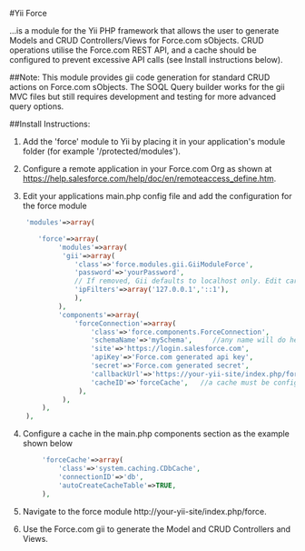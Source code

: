 #Yii Force

...is a module for the Yii PHP framework that allows the user to generate Models and CRUD Controllers/Views for Force.com sObjects. CRUD operations utilise the Force.com REST API, and a
cache should be configured to prevent excessive API calls (see Install instructions below).

##Note:
This module provides gii code generation for standard CRUD actions on Force.com sObjects. The SOQL Query builder works for the gii MVC files but still requires development and testing for more
advanced query options. 


##Install Instructions:
1. Add the 'force' module to Yii by placing it in your application's module folder (for example '/protected/modules').

2. Configure a remote application in your Force.com Org as shown at https://help.salesforce.com/help/doc/en/remoteaccess_define.htm.

3. Edit your applications main.php config file and add the configuration for the force module
~~~PHP
    'modules'=>array(

       'force'=>array(
            'modules'=>array(
             'gii'=>array(
			    'class'=>'force.modules.gii.GiiModuleForce',
			    'password'=>'yourPassword',
			    // If removed, Gii defaults to localhost only. Edit carefully to taste.
			    'ipFilters'=>array('127.0.0.1','::1'),
                ),
            ),           
            'components'=>array(
                'forceConnection'=>array(
                    'class'=>'force.components.ForceConnection',
                    'schemaName'=>'mySchema',     //any name will do here
                    'site'=>'https://login.salesforce.com',
                    'apiKey'=>'Force.com generated api key',
                    'secret'=>'Force.com generated secret',
                    'callbackUrl'=>'https://your-yii-site/index.php/force/default/oauthcallback',   //this must be a https url
                    'cacheID'=>'forceCache',   //a cache must be configured - see example below
                 ),
             ),
        ),
    ),
~~~    		

4. Configure a cache in the main.php components section as the example shown below
~~~PHP
        'forceCache'=>array(
            'class'=>'system.caching.CDbCache',
            'connectionID'=>'db',
            'autoCreateCacheTable'=>TRUE,
        ),
~~~

5. Navigate to the force module http://your-yii-site/index.php/force.

6. Use the Force.com gii to generate the Model and CRUD Controllers and Views.


